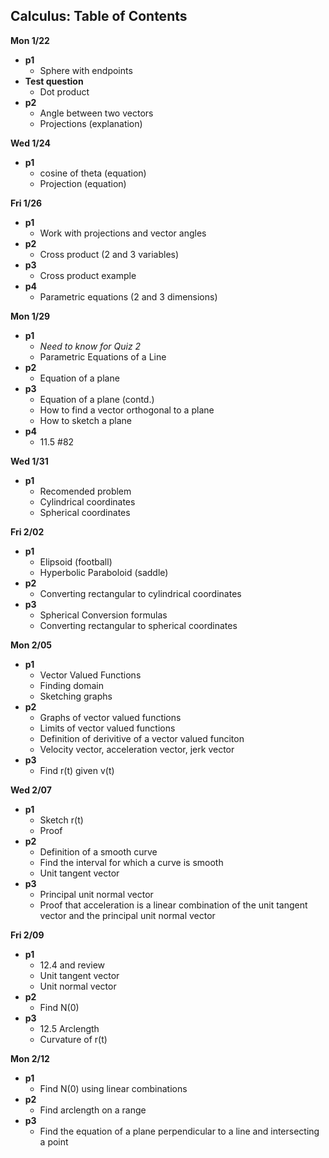 Calculus: Table of Contents
---------------------------

__Mon 1/22__
   + __p1__
      + Sphere with endpoints
   + __Test question__
      + Dot product
   + __p2__
      + Angle between two vectors
      + Projections (explanation)

__Wed 1/24__
   + __p1__
      + cosine of theta (equation)
      + Projection (equation)

__Fri 1/26__
   + __p1__
      + Work with projections and vector angles
   + __p2__
      + Cross product (2 and 3 variables)
   + __p3__
      + Cross product example
   + __p4__
      + Parametric equations (2 and 3 dimensions)

__Mon 1/29__
   + __p1__
      + _Need to know for Quiz 2_
      + Parametric Equations of a Line
   + __p2__
      + Equation of a plane
   + __p3__
      + Equation of a plane (contd.)
      + How to find a vector orthogonal to a plane
      + How to sketch a plane
   + __p4__
      + 11.5 #82

__Wed 1/31__
   + __p1__
      + Recomended problem
      + Cylindrical coordinates
      + Spherical coordinates

__Fri 2/02__
   + __p1__
      + Elipsoid (football)
      + Hyperbolic Paraboloid (saddle)
   + __p2__
      + Converting rectangular to cylindrical coordinates
   + __p3__
      + Spherical Conversion formulas
      + Converting rectangular to spherical coordinates

__Mon 2/05__
   + __p1__
      + Vector Valued Functions
      + Finding domain
      + Sketching graphs
   + __p2__
      + Graphs of vector valued functions
      + Limits of vector valued functions
      + Definition of derivitive of a vector valued funciton
      + Velocity vector, acceleration vector, jerk vector
   + __p3__
      + Find r(t) given v(t)

__Wed 2/07__
   + __p1__
      + Sketch r(t)
      + Proof
   + __p2__
      + Definition of a smooth curve
      + Find the interval for which a curve is smooth
      + Unit tangent vector
   + __p3__
      + Principal unit normal vector
      + Proof that acceleration is a linear combination of the unit tangent vector and the principal unit normal vector

__Fri 2/09__
   + __p1__
      + 12.4 and review
      + Unit tangent vector
      + Unit normal vector
   + __p2__
      + Find N(0)
   + __p3__
      + 12.5 Arclength
      + Curvature of r(t)

__Mon 2/12__
   + __p1__
      + Find N(0) using linear combinations
   + __p2__
      + Find arclength on a range
   + __p3__
      + Find the equation of a plane perpendicular to a line and intersecting a point
